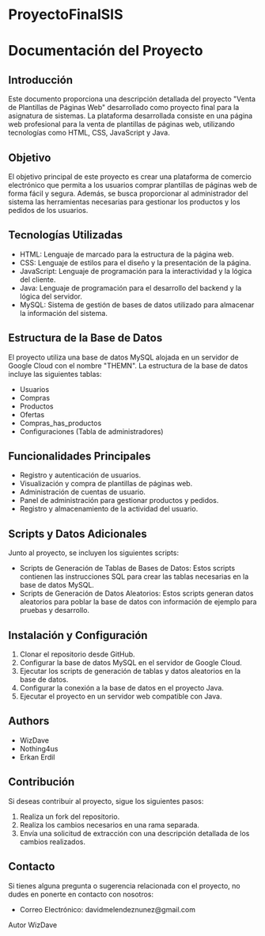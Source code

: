 # ProyectoFinalSIS

<h1>Documentación del Proyecto</h1>

  <h2>Introducción</h2>
  <p>Este documento proporciona una descripción detallada del proyecto "Venta de Plantillas de Páginas Web" desarrollado como proyecto final para la asignatura de sistemas. La plataforma desarrollada consiste en una página web profesional para la venta de plantillas de páginas web, utilizando tecnologías como HTML, CSS, JavaScript y Java.</p>

  <h2>Objetivo</h2>
  <p>El objetivo principal de este proyecto es crear una plataforma de comercio electrónico que permita a los usuarios comprar plantillas de páginas web de forma fácil y segura. Además, se busca proporcionar al administrador del sistema las herramientas necesarias para gestionar los productos y los pedidos de los usuarios.</p>

  <h2>Tecnologías Utilizadas</h2>
  <ul>
    <li>HTML: Lenguaje de marcado para la estructura de la página web.</li>
    <li>CSS: Lenguaje de estilos para el diseño y la presentación de la página.</li>
    <li>JavaScript: Lenguaje de programación para la interactividad y la lógica del cliente.</li>
    <li>Java: Lenguaje de programación para el desarrollo del backend y la lógica del servidor.</li>
    <li>MySQL: Sistema de gestión de bases de datos utilizado para almacenar la información del sistema.</li>
  </ul>

  <h2>Estructura de la Base de Datos</h2>
  <p>El proyecto utiliza una base de datos MySQL alojada en un servidor de Google Cloud con el nombre "THEMN". La estructura de la base de datos incluye las siguientes tablas:</p>
  <ul>
    <li>Usuarios</li>
    <li>Compras</li>
    <li>Productos</li>
    <li>Ofertas</li>
    <li>Compras_has_productos</li>
    <li>Configuraciones (Tabla de administradores)</li>
  </ul>

  <h2>Funcionalidades Principales</h2>
  <ul>
    <li>Registro y autenticación de usuarios.</li>
    <li>Visualización y compra de plantillas de páginas web.</li>
    <li>Administración de cuentas de usuario.</li>
    <li>Panel de administración para gestionar productos y pedidos.</li>
    <li>Registro y almacenamiento de la actividad del usuario.</li>
  </ul>

  <h2>Scripts y Datos Adicionales</h2>
  <p>Junto al proyecto, se incluyen los siguientes scripts:</p>
  <ul>
    <li>Scripts de Generación de Tablas de Bases de Datos: Estos scripts contienen las instrucciones SQL para crear las tablas necesarias en la base de datos MySQL.</li>
    <li>Scripts de Generación de Datos Aleatorios: Estos scripts generan datos aleatorios para poblar la base de datos con información de ejemplo para pruebas y desarrollo.</li>
  </ul>

  <h2>Instalación y Configuración</h2>
  <ol>
    <li>Clonar el repositorio desde GitHub.</li>
    <li>Configurar la base de datos MySQL en el servidor de Google Cloud.</li>
    <li>Ejecutar los scripts de generación de tablas y datos aleatorios en la base de datos.</li>
    <li>Configurar la conexión a la base de datos en el proyecto Java.</li>
    <li>Ejecutar el proyecto en un servidor web compatible con Java.</li>
  </ol>

  <h2>Authors</h2>
  <ul>
    <li>WizDave</li>
    <li>Nothing4us</li>
    <li>Erkan Erdil</li>
  </ul>

  <h2>Contribución</h2>
  <p>Si deseas contribuir al proyecto, sigue los siguientes pasos:</p>
  <ol>
    <li>Realiza un fork del repositorio.</li>
    <li>Realiza los cambios necesarios en una rama separada.</li>
    <li>Envía una solicitud de extracción con una descripción detallada de los cambios realizados.</li>
  </ol>

  <h2>Contacto</h2>
  <p>Si tienes alguna pregunta o sugerencia relacionada con el proyecto, no dudes en ponerte en contacto con nosotros:</p>
  <ul>
    <li>Correo Electrónico: davidmelendeznunez@gmail.com</li>
  </ul>
  Autor 
WizDave


